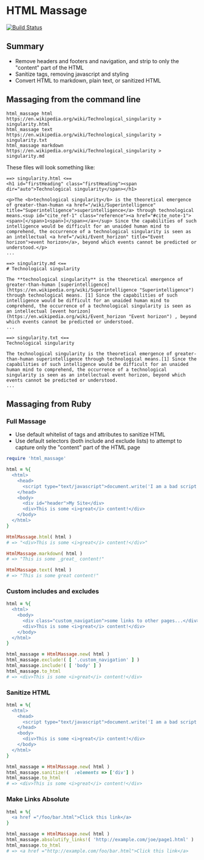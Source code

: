 # HTML Massage

[![Build Status](https://secure.travis-ci.org/harlantwood/html_massage.png)](https://travis-ci.org/harlantwood/html_massage)

## Summary

 * Remove headers and footers and navigation, and strip to only the "content" part of the HTML
 * Sanitize tags, removing javascript and styling
 * Convert HTML to markdown, plain text, or sanitized HTML

## Massaging from the command line

    html_massage html https://en.wikipedia.org/wiki/Technological_singularity > singularity.html
    html_massage text https://en.wikipedia.org/wiki/Technological_singularity > singularity.txt
    html_massage markdown https://en.wikipedia.org/wiki/Technological_singularity > singularity.md

These files will look something like:

    ==> singularity.html <==
    <h1 id="firstHeading" class="firstHeading"><span dir="auto">Technological singularity</span></h1>

    <p>The <b>technological singularity</b> is the theoretical emergence of greater-than-human <a href="/wiki/Superintelligence" title="Superintelligence">superintelligence</a> through technological means.<sup id="cite_ref-1" class="reference"><a href="#cite_note-1"><span>[</span>1<span>]</span></a></sup> Since the capabilities of such intelligence would be difficult for an unaided human mind to comprehend, the occurrence of a technological singularity is seen as an intellectual <a href="/wiki/Event_horizon" title="Event horizon">event horizon</a>, beyond which events cannot be predicted or understood.</p>
    ...

    ==> singularity.md <==
    # Technological singularity

    The **technological singularity** is the theoretical emergence of greater-than-human [superintelligence](https://en.wikipedia.org/wiki/Superintelligence "Superintelligence") through technological means. [1] Since the capabilities of such intelligence would be difficult for an unaided human mind to comprehend, the occurrence of a technological singularity is seen as an intellectual [event horizon](https://en.wikipedia.org/wiki/Event_horizon "Event horizon") , beyond which events cannot be predicted or understood.
    ...

    ==> singularity.txt <==
    Technological singularity

    The technological singularity is the theoretical emergence of greater-than-human superintelligence through technological means.[1] Since the capabilities of such intelligence would be difficult for an unaided human mind to comprehend, the occurrence of a technological singularity is seen as an intellectual event horizon, beyond which events cannot be predicted or understood.
    ...

## Massaging from Ruby

### Full Massage

* Use default whitelist of tags and attributes to sanitize HTML
* Use default selectors (both include and exclude lists) to attempt to capture only the "content" part of the HTML page

```ruby
require 'html_massage'

html = %{
  <html>
    <head>
      <script type="text/javascript">document.write('I am a bad script');</script>
    </head>
    <body>
      <div id="header">My Site</div>
      <div>This is some <i>great</i> content!</div>
    </body>
  </html>
}

HtmlMassage.html( html )
# => "<div>This is some <i>great</i> content!</div>"

HtmlMassage.markdown( html )
# => "This is some _great_ content!"

HtmlMassage.text( html )
# => "This is some great content!"
```

### Custom includes and excludes

```ruby
html = %{
  <html>
    <body>
      <div class="custom_navigation">some links to other pages...</div>
      <div>This is some <i>great</i> content!</div>
    </body>
  </html>
}

html_massage = HtmlMassage.new( html )
html_massage.exclude!( [ '.custom_navigation' ] )
html_massage.include!( [ 'body' ] )
html_massage.to_html
# => <div>This is some <i>great</i> content!</div>
```

### Sanitize HTML

```ruby
html = %{
  <html>
    <head>
      <script type="text/javascript">document.write('I am a bad script');</script>
    </head>
    <body>
      <div>This is some <i>great</i> content!</div>
    </body>
  </html>
}

html_massage = HtmlMassage.new( html )
html_massage.sanitize!(  :elements => ['div'] )
html_massage.to_html
# => <div>This is some <i>great</i> content!</div>
```

### Make Links Absolute

```ruby
html = %{
  <a href ="/foo/bar.html">Click this link</a>
}

html_massage = HtmlMassage.new( html )
html_massage.absolutify_links!( 'http://example.com/joe/page1.html' )
html_massage.to_html
# => <a href ="http://example.com/foo/bar.html">Click this link</a>
```
